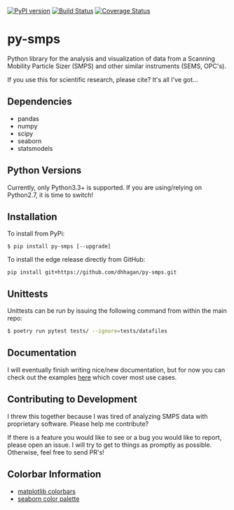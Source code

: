[![PyPI version](https://badge.fury.io/py/smps.svg)](https://badge.fury.io/py/smps)
[![Build Status](https://travis-ci.org/dhhagan/py-smps.svg?branch=master)](https://travis-ci.org/dhhagan/py-smps)
[![Coverage Status](https://coveralls.io/repos/github/dhhagan/py-smps/badge.svg?branch=master)](https://coveralls.io/github/dhhagan/py-smps?branch=master)


# py-smps
Python library for the analysis and visualization of data from a Scanning Mobility Particle Sizer (SMPS) and other similar instruments (SEMS, OPC's).

If you use this for scientific research, please cite? It's all I've got...

## Dependencies

  * pandas
  * numpy
  * scipy
  * seaborn
  * statsmodels

## Python Versions

Currently, only Python3.3+ is supported. If you are using/relying on Python2.7, it is time to switch!

## Installation

To install from PyPi:

    $ pip install py-smps [--upgrade]

To install the edge release directly from GitHub:

    pip install git+https://github.com/dhhagan/py-smps.git

## Unittests

Unittests can be run by issuing the following command from within the main repo:

```sh
$ poetry run pytest tests/ --ignore=tests/datafiles
```


## Documentation

I will eventually finish writing nice/new documentation, but for now you can check out the examples [here](/examples) which cover most use cases.


## Contributing to Development

I threw this together because I was tired of analyzing SMPS data with proprietary software. Please help me contribute?

If there is a feature you would like to see or a bug you would like to report, please open an issue. I will try to get to things as promptly as possible. Otherwise, feel free to send PR's!


## Colorbar Information

  * [matplotlib colorbars](http://matplotlib.org/examples/color/colormaps_reference.html)
  * [seaborn color palette](http://seaborn.pydata.org/tutorial/color_palettes.html)
